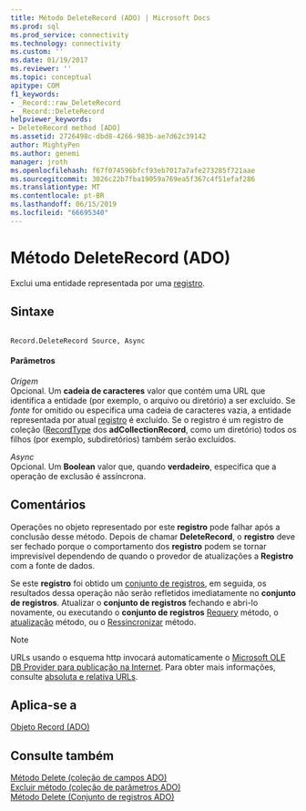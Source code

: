 ```yaml
---
title: Método DeleteRecord (ADO) | Microsoft Docs
ms.prod: sql
ms.prod_service: connectivity
ms.technology: connectivity
ms.custom: ''
ms.date: 01/19/2017
ms.reviewer: ''
ms.topic: conceptual
apitype: COM
f1_keywords:
- _Record::raw_DeleteRecord
- _Record::DeleteRecord
helpviewer_keywords:
- DeleteRecord method [ADO]
ms.assetid: 2726498c-dbd8-4266-983b-ae7d62c39142
author: MightyPen
ms.author: genemi
manager: jroth
ms.openlocfilehash: f67f074596bfcf93eb7017a7afe273285f721aae
ms.sourcegitcommit: 3026c22b7fba19059a769ea5f367c4f51efaf286
ms.translationtype: MT
ms.contentlocale: pt-BR
ms.lasthandoff: 06/15/2019
ms.locfileid: "66695340"
---
```

# <a name="deleterecord-method-ado"></a>Método DeleteRecord (ADO)
Exclui uma entidade representada por uma [registro](../../../ado/reference/ado-api/record-object-ado.md).  
  
## <a name="syntax"></a>Sintaxe  
  
```  
  
Record.DeleteRecord Source, Async  
```  
  
#### <a name="parameters"></a>Parâmetros  
 *Origem*  
 Opcional. Um **cadeia de caracteres** valor que contém uma URL que identifica a entidade (por exemplo, o arquivo ou diretório) a ser excluído. Se *fonte* for omitido ou especifica uma cadeia de caracteres vazia, a entidade representada por atual [registro](../../../ado/reference/ado-api/record-object-ado.md) é excluído. Se o registro é um registro de coleção ([RecordType](../../../ado/reference/ado-api/recordtype-property-ado.md) dos **adCollectionRecord**, como um diretório) todos os filhos (por exemplo, subdiretórios) também serão excluídos.  
  
 *Async*  
 Opcional. Um **Boolean** valor que, quando **verdadeiro**, especifica que a operação de exclusão é assíncrona.  
  
## <a name="remarks"></a>Comentários  
 Operações no objeto representado por este **registro** pode falhar após a conclusão desse método. Depois de chamar **DeleteRecord**, o **registro** deve ser fechado porque o comportamento dos **registro** podem se tornar imprevisível dependendo de quando o provedor de atualizações a **Registro** com a fonte de dados.  
  
 Se este **registro** foi obtido um [conjunto de registros](../../../ado/reference/ado-api/recordset-object-ado.md), em seguida, os resultados dessa operação não serão refletidos imediatamente no **conjunto de registros**. Atualizar o **conjunto de registros** fechando e abri-lo novamente, ou executando o **conjunto de registros** [Requery](../../../ado/reference/ado-api/requery-method.md) método, o [atualização](../../../ado/reference/ado-api/update-method.md) método, ou o [Ressincronizar](../../../ado/reference/ado-api/resync-method.md) método.  
  
> [!NOTE]
>  URLs usando o esquema http invocará automaticamente o [Microsoft OLE DB Provider para publicação na Internet](../../../ado/guide/appendixes/microsoft-ole-db-provider-for-internet-publishing.md). Para obter mais informações, consulte [absoluta e relativa URLs](../../../ado/guide/data/absolute-and-relative-urls.md).  
  
## <a name="applies-to"></a>Aplica-se a  
 [Objeto Record (ADO)](../../../ado/reference/ado-api/record-object-ado.md)  
  
## <a name="see-also"></a>Consulte também  
 [Método Delete (coleção de campos ADO)](../../../ado/reference/ado-api/delete-method-ado-fields-collection.md)   
 [Excluir método (coleção de parâmetros ADO)](../../../ado/reference/ado-api/delete-method-ado-parameters-collection.md)   
 [Método Delete (Conjunto de registros ADO)](../../../ado/reference/ado-api/delete-method-ado-recordset.md)
